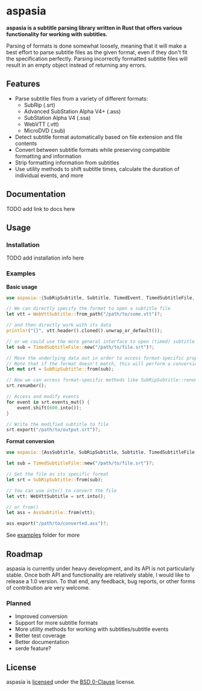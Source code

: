 # aspasia

**aspasia is a subtitle parsing library written in Rust that offers various functionality for working with subtitles.**

Parsing of formats is done somewhat loosely, meaning that it will make a best effort to parse subtitle files as the given format, even if they don't fit the specification perfectly. Parsing incorrectly formatted subtitle files will result in an empty object instead of returning any errors.

## Features

- Parse subtitle files from a variety of different formats:
  - SubRip (.srt)
  - Advanced SubStation Alpha V4+ (.ass)
  - SubStation Alpha V4 (.ssa)
  - WebVTT (.vtt)
  - MicroDVD (.sub)
- Detect subtitle format automatically based on file extension and file contents
- Convert between subtitle formats while preserving compatible formatting and information
- Strip formatting information from subtitles
- Use utility methods to shift subtitle times, calculate the duration of individual events, and more

## Documentation

TODO add link to docs here

## Usage

### Installation

TODO add installation info here

### Examples

**Basic usage**

```rust
use aspasia::{SubRipSubtitle, Subtitle, TimedEvent, TimedSubtitleFile, WebVttSubtitle};

// We can directly specify the format to open a subtitle file
let vtt = WebVttSubtitle::from_path("/path/to/some.vtt")?;

// and then directly work with its data
println!("{}", vtt.header().cloned().unwrap_or_default());

// or we could use the more general interface to open (timed) subtitle files
let sub = TimedSubtitleFile::new("/path/to/file.srt")?;

// Move the underlying data out in order to access format-specific properties
// Note that if the format doesn't match, this will perform a conversion instead of just moving the data
let mut srt = SubRipSubtitle::from(sub);

// Now we can access format-specific methods like SubRipSubtitle::renumber()
srt.renumber();

// Access and modify events
for event in srt.events_mut() {
    event.shift(600.into());
}

// Write the modified subtitle to file
srt.export("/path/to/output.srt")?;
```

**Format conversion**

```rust
use aspasia::{AssSubtitle, SubRipSubtitle, Subtitle, TimedSubtitleFile, WebVttSubtitle};

let sub = TimedSubtitleFile::new("/path/to/file.srt")?;

// Get the file as its specific format
let srt = SubRipSubtitle::from(sub);

// You can use into() to convert the file
let vtt: WebVttSubtitle = srt.into();

// or from()
let ass = AssSubtitle::from(vtt);

ass.export("/path/to/converted.ass")?;
```

See [examples](examples) folder for more

## Roadmap

aspasia is currently under heavy development, and its API is not particularly stable. Once both API and functionality are relatively stable, I would like to release a 1.0 version. To that end, any feedback, bug reports, or other forms of contribution are very welcome.

### Planned

- Improved conversion
- Support for more subtitle formats
- More utility methods for working with subtitles/subtitle events
- Better test coverage
- Better documentation
- serde feature?

## License

aspasia is [licensed](LICENSE) under the [BSD 0-Clause](https://opensource.org/license/0bsd/) license.
